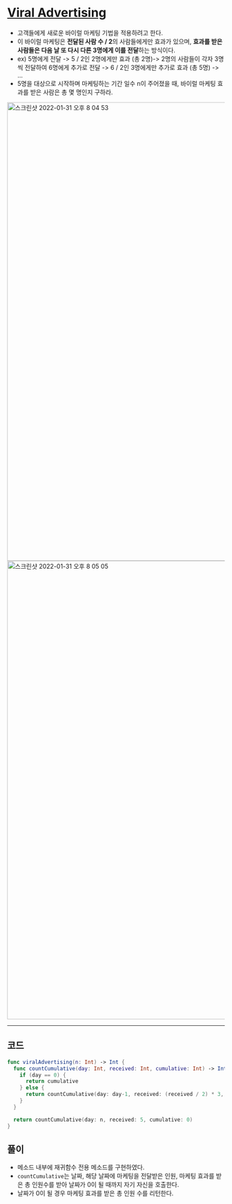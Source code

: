 # [Viral Advertising](https://www.hackerrank.com/challenges/strange-advertising/problem?isFullScreen=true)
- 고객들에게 새로운 바이럴 마케팅 기법을 적용하려고 한다.
- 이 바이럴 마케팅은 **전달된 사람 수 / 2**의 사람들에게만 효과가 있으며, **효과를 받은 사람들은 다음 날 또 다시 다른 3명에게 이를 전달**하는 방식이다.
- ex) 5명에게 전달 -> 5 / 2인 2명에게만 효과 (총 2명)-> 2명의 사람들이 각자 3명씩 전달하여 6명에게 추가로 전달 -> 6 / 2인 3명에게만 추가로 효과 (총 5명) -> ... 
- 5명을 대상으로 시작하며 마케팅하는 기간 일수 n이 주어졌을 때, 바이럴 마케팅 효과를 받은 사람은 총 몇 명인지 구하라.

<img width="1059" alt="스크린샷 2022-01-31 오후 8 04 53" src="https://user-images.githubusercontent.com/59811450/151782906-b332d58f-f7c6-48af-bdbd-42b221742ca3.png">
<img width="1059" alt="스크린샷 2022-01-31 오후 8 05 05" src="https://user-images.githubusercontent.com/59811450/151782952-b4cede53-c6be-402c-a20a-5aa350517ea4.png">

***

## 코드

```swift
func viralAdvertising(n: Int) -> Int {
  func countCumulative(day: Int, received: Int, cumulative: Int) -> Int {
    if (day == 0) {
      return cumulative
    } else {
      return countCumulative(day: day-1, received: (received / 2) * 3, cumulative: cumulative + (received / 2))
    }
  }

  return countCumulative(day: n, received: 5, cumulative: 0)
}
```

## 풀이
- 메소드 내부에 재귀함수 전용 메소드를 구현하였다.
- `countCumulative`는 날짜, 해당 날짜에 마케팅을 전달받은 인원, 마케팅 효과를 받은 총 인원수를 받아 날짜가 0이 될 때까지 자기 자신을 호출한다.
- 날짜가 0이 될 경우 마케팅 효과를 받은 총 인원 수를 리턴한다.

